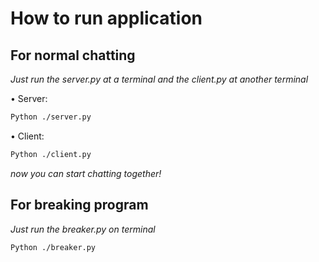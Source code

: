 # How to run application

## For normal chatting

_Just run the server.py at a terminal and the client.py at another terminal_


• Server:
```bash
Python ./server.py
```
• Client:
```bash
Python ./client.py
```
_now you can start chatting together!_

## For breaking program

_Just run the breaker.py on terminal_

```bash
Python ./breaker.py
```

